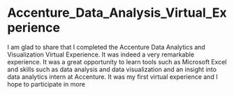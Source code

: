 # Accenture_Data_Analysis_Virtual_Experience
I am glad to share that I completed the Accenture Data Analytics and Visualization Virtual Experience. It was indeed a very remarkable experience. It was a great opportunity to learn tools such as Microsoft Excel and skills such as data analysis and data visualization and an insight into data analytics intern at Accenture. It was my first virtual experience and I hope to participate in more
